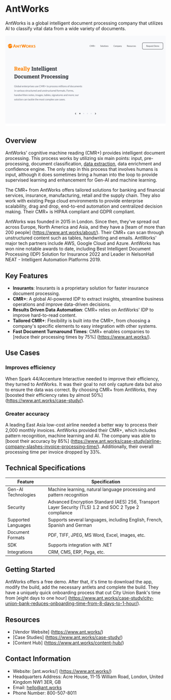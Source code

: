 # AntWorks

AntWorks is a global intelligent document processing company that utilizes AI to classify vital data from a wide variety of documents.

![AntWorks](./assets/antworks.png)


## Overview

AntWorks' cognitive machine reading (CMR+) provides intelligent document processing. This process works by utilizing six main points: input, pre-processing, document classification, [data extraction](https://idp-software.com/capabilities/extraction/), data enrichment and confidence engine. The only step in this process that involves humans is input, although it does sometimes bring a human into the loop to provide supervised learning and enhancement for Gen-AI and machine learning.

The CMR+ from AntWorks offers tailored solutions for banking and financial services, insurance, manufacturing, retail and the supply chain. They also work with existing Pega cloud environments to provide enterprise scalability, drag and drop, end-to-end automation and centralized decision making. Their CMR+ is HIPAA compliant and GDPR compliant.

AntWorks was founded in 2015 in London. Since then, they've spread out across Europe, North America and Asia, and they have a [team of more than 200 people] (https://www.ant.works/about/). Their CMR+ can scan through unstructured content such as tables, handwriting and emails. AntWorks' major tech partners include AWS, Google Cloud and Azure. AntWorks has won nine notable awards to date, including Best Intelligent Document Processing (IDP) Solution for Insurance 2022 and Leader in NelsonHall NEAT - Intelligent Automation Platforms 2019.

## Key Features

- **Insurants**: Insurants is a proprietary solution for faster insurance document processing.
- **CMR+**: A global AI-powered IDP to extract insights, streamline business operations and improve data-driven decisions.
- **Results Driven Data Automation**: CMR+ relies on AntWorks' IDP to improve hard-to-read content.
- **Tailored CMR+**: Flexibility is built into the CMR+, from choosing a company's specific elements to easy integration with other systems.
- **Fast Document Turnaround Times**: CMR+ enables companies to [reduce their processing times by 75%] (https://www.ant.works/).

## Use Cases

### Improves efficiency

When Spark 44/Accenture Interactive needed to improve their efficiency, they turned to AntWorks. It was their goal to not only capture data but also to ensure the data was correct. By choosing CMR+ from AntWorks, they [boosted their efficiency rates by almost 50%] (https://www.ant.works/case-study/).

### Greater accuracy

A leading East Asia low-cost airline needed a better way to process their 2,000 monthly invoices. AntWorks provided their CMR+, which includes pattern recognition, machine learning and AI. The company was able to [boost their accuracy by 85%] (https://www.ant.works/case-study/airline-company-slashes-invoice-processing-time/). Additionally, their overall processing time per invoice dropped by 33%.

## Technical Specifications

| **Feature**            | **Specification**                                                                              |
|------------------------|------------------------------------------------------------------------------------------------|
| Gen-AI Technologies    | Machine learning, natural language processing and pattern recognition                          |
| Security               | Advanced Encryption Standard (AES) 256, Transport Layer Security (TLS) 1.2 and SOC 2 Type 2 compliance |
| Supported Languages    | Supports several languages, including English, French, Spanish and German                      |
| Document Formats       | PDF, TIFF, JPEG, MS Word, Excel, images, etc.                                                  |
| SDK                    | Supports integration with .NET                                                                 |
| Integrations           | CRM, CMS, ERP, Pega, etc.                                                                      |

## Getting Started

AntWorks offers a free demo. After that, it's time to download the app, modify the build, add the necessary antlets and complete the build. They have a uniquely quick onboarding process that cut City Union Bank's time from [eight days to one hour] (https://www.ant.works/case-study/city-union-bank-reduces-onboarding-time-from-8-days-to-1-hour/).

## Resources

- [Vendor Website] (https://www.ant.works/)
- [Case Studies] (https://www.ant.works/case-study/)
- [Content Hub] (https://www.ant.works/content-hub/)

## Contact Information

- Website: [ant.works/] (https://www.ant.works/)
- Headquarters Address: Acre House, 11-15 William Road, London, United Kingdom NW1 3ER, GB
- Email: hello@ant.works
- Phone Number: 800-507-8011
